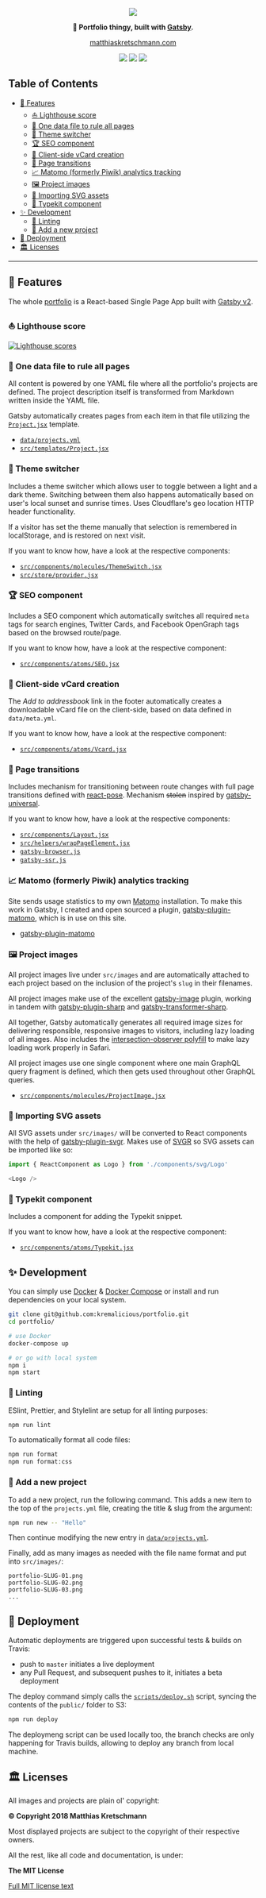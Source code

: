 <p align="center">
  <a href="https://matthiaskretschmann.com"><img src="src/images/github-header.png" /></a>
 </p>
<p align="center">
  <strong>👔 Portfolio thingy, built with <a href="https://www.gatsbyjs.org">Gatsby</a>.</strong>
</p>
<p align="center">
  <a href="https://matthiaskretschmann.com">matthiaskretschmann.com</a>
</p>
<p align="center">
  <a href="https://travis-ci.com/kremalicious/portfolio"><img src="https://travis-ci.com/kremalicious/portfolio.svg?branch=master" /></a>
  <a href="https://codeclimate.com/github/kremalicious/portfolio/maintainability"><img src="https://api.codeclimate.com/v1/badges/8f561ec93e0f8c6b15d9/maintainability" /></a>
  <a href="https://greenkeeper.io/"><img src="https://badges.greenkeeper.io/kremalicious/portfolio.svg" /></a>
</p>

## Table of Contents

- [🎉 Features](#-features)
  - [⛵️ Lighthouse score](#-lighthouse-score)
  - [💍 One data file to rule all pages](#-one-data-file-to-rule-all-pages)
  - [💅 Theme switcher](#-theme-switcher)
  - [🏆 SEO component](#-seo-component)
  - [📇 Client-side vCard creation](#-client-side-vcard-creation)
  - [💫 Page transitions](#-page-transitions)
  - [📈 Matomo (formerly Piwik) analytics tracking](#-matomo-formerly-piwik-analytics-tracking)
  - [🖼 Project images](#-project-images)
  - [💎 Importing SVG assets](#-importing-svg-assets)
  - [🍬 Typekit component](#-typekit-component)
- [✨ Development](#-development)
  - [🔮 Linting](#-linting)
  - [🎈 Add a new project](#-add-a-new-project)
- [🚚 Deployment](#-deployment)
- [🏛 Licenses](#-licenses)

---

## 🎉 Features

The whole [portfolio](https://matthiaskretschmann.com) is a React-based Single Page App built with [Gatsby v2](https://www.gatsbyjs.org).

### ⛵️ Lighthouse score

[![Lighthouse scores](https://lighthouse.now.sh/?perf=100&pwa=100&a11y=100&bp=100&seo=100)](https://travis-ci.com/kremalicious/portfolio)

### 💍 One data file to rule all pages

All content is powered by one YAML file where all the portfolio's projects are defined. The project description itself is transformed from Markdown written inside the YAML file.

Gatsby automatically creates pages from each item in that file utilizing the [`Project.jsx`](src/templates/Project.jsx) template.

- [`data/projects.yml`](data/projects.yml)
- [`src/templates/Project.jsx`](src/templates/Project.jsx)

### 💅 Theme switcher

Includes a theme switcher which allows user to toggle between a light and a dark theme. Switching between them also happens automatically based on user's local sunset and sunrise times. Uses Cloudflare's geo location HTTP header functionality.

If a visitor has set the theme manually that selection is remembered in localStorage, and is restored on next visit.

If you want to know how, have a look at the respective components:

- [`src/components/molecules/ThemeSwitch.jsx`](src/components/molecules/ThemeSwitch.jsx)
- [`src/store/provider.jsx`](src/store/provider.jsx)

### 🏆 SEO component

Includes a SEO component which automatically switches all required `meta` tags for search engines, Twitter Cards, and Facebook OpenGraph tags based on the browsed route/page.

If you want to know how, have a look at the respective component:

- [`src/components/atoms/SEO.jsx`](src/components/atoms/SEO.jsx)

### 📇 Client-side vCard creation

The _Add to addressbook_ link in the footer automatically creates a downloadable vCard file on the client-side, based on data defined in `data/meta.yml`.

If you want to know how, have a look at the respective component:

- [`src/components/atoms/Vcard.jsx`](src/components/atoms/Vcard.jsx)

### 💫 Page transitions

Includes mechanism for transitioning between route changes with full page transitions defined with [react-pose](https://popmotion.io/pose/). Mechanism ~~stolen~~ inspired by [gatsby-universal](https://github.com/fabe/gatsby-universal).

If you want to know how, have a look at the respective components:

- [`src/components/Layout.jsx`](src/components/Layout.jsx)
- [`src/helpers/wrapPageElement.jsx`](src/helpers/wrapPageElement.jsx)
- [`gatsby-browser.js`](gatsby-browser.js)
- [`gatsby-ssr.js`](gatsby-ssr.js)

### 📈 Matomo (formerly Piwik) analytics tracking

Site sends usage statistics to my own [Matomo](https://matomo.org) installation. To make this work in Gatsby, I created and open sourced a plugin, [gatsby-plugin-matomo](https://github.com/kremalicious/gatsby-plugin-matomo), which is in use on this site.

- [gatsby-plugin-matomo](https://github.com/kremalicious/gatsby-plugin-matomo)

### 🖼 Project images

All project images live under `src/images` and are automatically attached to each project based on the inclusion of the project's `slug` in their filenames.

All project images make use of the excellent [gatsby-image](https://github.com/gatsbyjs/gatsby/tree/master/packages/gatsby-image) plugin, working in tandem with [gatsby-plugin-sharp](https://github.com/gatsbyjs/gatsby/tree/master/packages/gatsby-plugin-sharp) and [gatsby-transformer-sharp](https://github.com/gatsbyjs/gatsby/tree/master/packages/gatsby-transformer-sharp).

All together, Gatsby automatically generates all required image sizes for delivering responsible, responsive images to visitors, including lazy loading of all images. Also includes the [intersection-observer polyfill](https://github.com/w3c/IntersectionObserver) to make lazy loading work properly in Safari.

All project images use one single component where one main GraphQL query fragment is defined, which then gets used throughout other GraphQL queries.

- [`src/components/molecules/ProjectImage.jsx`](src/components/molecules/ProjectImage.jsx)

### 💎 Importing SVG assets

All SVG assets under `src/images/` will be converted to React components with the help of [gatsby-plugin-svgr](https://github.com/zabute/gatsby-plugin-svgr). Makes use of [SVGR](https://github.com/smooth-code/svgr) so SVG assets can be imported like so:

```js
import { ReactComponent as Logo } from './components/svg/Logo'

<Logo />
```

### 🍬 Typekit component

Includes a component for adding the Typekit snippet.

If you want to know how, have a look at the respective component:

- [`src/components/atoms/Typekit.jsx`](src/components/atoms/Typekit.jsx)

## ✨ Development

You can simply use [Docker](https://www.docker.com) & [Docker Compose](https://docs.docker.com/compose/) or install and run dependencies on your local system.

```bash
git clone git@github.com:kremalicious/portfolio.git
cd portfolio/

# use Docker
docker-compose up

# or go with local system
npm i
npm start
```

### 🔮 Linting

ESlint, Prettier, and Stylelint are setup for all linting purposes:

```bash
npm run lint
```

To automatically format all code files:

```bash
npm run format
npm run format:css
```

### 🎈 Add a new project

To add a new project, run the following command. This adds a new item to the top of the `projects.yml` file, creating the title & slug from the argument:

```bash
npm run new -- "Hello"
```

Then continue modifying the new entry in [`data/projects.yml`](data/projects.yml).

Finally, add as many images as needed with the file name format and put into `src/images/`:

```
portfolio-SLUG-01.png
portfolio-SLUG-02.png
portfolio-SLUG-03.png
...
```

## 🚚 Deployment

Automatic deployments are triggered upon successful tests & builds on Travis:

- push to `master` initiates a live deployment
- any Pull Request, and subsequent pushes to it, initiates a beta deployment

The deploy command simply calls the [`scripts/deploy.sh`](scripts/deploy.sh) script, syncing the contents of the `public/` folder to S3:

```bash
npm run deploy
```

The deploymeng script can be used locally too, the branch checks are only happening for Travis builds, allowing to deploy any branch from local machine.

## 🏛 Licenses

All images and projects are plain ol' copyright:

**© Copyright 2018 Matthias Kretschmann**

Most displayed projects are subject to the copyright of their respective owners.

All the rest, like all code and documentation, is under:

**The MIT License**

[Full MIT license text](LICENSE)
